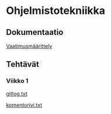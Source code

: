 # Ohjelmistotekniikka

## Dokumentaatio
[Vaatimusmäärittely](https://github.com/k0tix/ot-harjoitustyo/blob/master/dokumentaatio/vaatimusmaarittely.md)

## Tehtävät

### Viikko 1

[gitlog.txt](https://github.com/k0tix/ot-harjoitustyo/blob/master/laskarit/viikko1/gitlog.txt "gitlog.txt")

[komentorivi.txt](https://github.com/k0tix/ot-harjoitustyo/blob/master/laskarit/viikko1/komentorivi.txt "komentorivi.txt")
